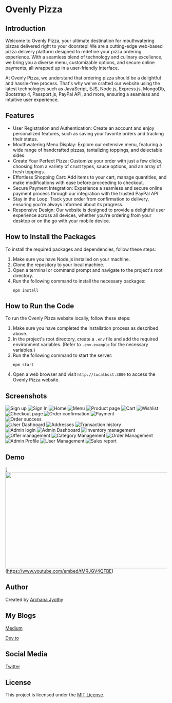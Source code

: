 # Ovenly Pizza

## Introduction
Welcome to Ovenly Pizza, your ultimate destination for mouthwatering pizzas delivered right to your doorstep! We are a cutting-edge web-based pizza delivery platform designed to redefine your pizza ordering experience. With a seamless blend of technology and culinary excellence, we bring you a diverse menu, customizable options, and secure online payments, all wrapped up in a user-friendly interface.

At Ovenly Pizza, we understand that ordering pizza should be a delightful and hassle-free process. That's why we've crafted our website using the latest technologies such as JavaScript, EJS, Node.js, Express.js, MongoDb, Bootstrap 4, Passport.js, PayPal API, and more, ensuring a seamless and intuitive user experience.

## Features
- User Registration and Authentication: Create an account and enjoy personalized features, such as saving your favorite orders and tracking their status.
- Mouthwatering Menu Display: Explore our extensive menu, featuring a wide range of handcrafted pizzas, tantalizing toppings, and delectable sides.
- Create Your Perfect Pizza: Customize your order with just a few clicks, choosing from a variety of crust types, sauce options, and an array of fresh toppings.
- Effortless Shopping Cart: Add items to your cart, manage quantities, and make modifications with ease before proceeding to checkout.
- Secure Payment Integration: Experience a seamless and secure online payment process through our integration with the trusted PayPal API.
- Stay in the Loop: Track your order from confirmation to delivery, ensuring you're always informed about its progress.
- Responsive Design: Our website is designed to provide a delightful user experience across all devices, whether you're ordering from your desktop or on the go with your mobile device.

## How to Install the Packages
To install the required packages and dependencies, follow these steps:

1. Make sure you have Node.js installed on your machine.
2. Clone the repository to your local machine.
3. Open a terminal or command prompt and navigate to the project's root directory.
4. Run the following command to install the necessary packages:
   ```
   npm install
   ```

## How to Run the Code
To run the Ovenly Pizza website locally, follow these steps:

1. Make sure you have completed the installation process as described above.
2. In the project's root directory, create a `.env` file and add the required environment variables. (Refer to `.env.example` for the necessary variables.)
3. Run the following command to start the server:
   ```
   npm start
   ```
4. Open a web browser and visit `http://localhost:3000` to access the Ovenly Pizza website.

## Screenshots
![Sign up](/assets/sign_up.png)
![Sign In](/assets/sign_in.png)
![Home](/assets/home.png)
![Menu](/assets/menu.png)
![Product page](/assets/product_page.png)
![Cart](/assets/cart_page.png)
![Wishlist](/assets/wishlist.png)
![Checkout page](/assets/checkout_page.png)
![Order confirmation](/assets/paypal_order_confirmation.png)
![Payment](/assets/paypal_payment.png)   
![Order success](/assets/order_success_page.png)  
![User Dashboard](/assets/user_dashboard.png) 
![Addresses](/assets/addresses_userside.png)
![Transaction history](/assets/transaction_history_userside.png)     
![Admin login](/assets/admin_login.png)
![Admin Dashboard](/assets/admin_dashboard.png)
![Inventory management](/assets/admin_inventory_mgmnt.png)
![Offer management](/assets/admin_offer_mngmnt.png)
![Category Management](/assets/category_mngmnt.png)
![Order Management](/assets/order_mngmnt.png)
![Admin Profile](/assets/admin_profilepage.png)
![User Management](/assets/users_list.png)
![Sales report](/assets/sales_report.png)
<!-- Add more screenshots if needed -->

## Demo
[<img src="https://img.youtube.com/vi/tMRJGV4QFBE/hqdefault.jpg" width="600" height="300"/> (https://www.youtube.com/embed/tMRJGV4QFBE)

<!-- Provide a GIF video demonstrating the functionality of your website -->

## Author
Created by [Archana Jyothy](https://www.linkedin.com/in/archana-j-421851167/)

## My Blogs
[Medium](https://medium.com/@archanajyothy)

[Dev.to](https://dev.to/archanajyothy)

## Social Media 
[Twitter](https://twitter.com/archanajyothy/)

## License
This project is licensed under the [MIT License](LICENSE).
